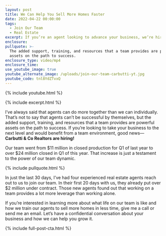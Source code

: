 ```yaml
---
layout: post
title: We Can Help You Sell More Homes Faster
date: 2022-04-22 00:00:00
tags:
  - Join Our Team
  - Real Estate
excerpt: If you’re an agent looking to advance your business, we’re hiring.
enclosure:
pullquote: >-
  The added support, training, and resources that a team provides are powerful
  assets on the path to success.
enclosure_type: video/mp4
enclosure_time:
use_youtube_image: true
youtube_alternate_image: /uploads/join-our-team-carbutti-yt.jpg
youtube_code: tnl8YdZTvxQ
---
```

{% include youtube.html %}

{% include excerpt.html %}

I’ve always said that agents can do more together than we can individually. That’s not to say that agents can’t be successful by themselves, but the added support, training, and resources that a team provides are powerful assets on the path to success. If you’re looking to take your business to the next level and would benefit from a team environment, good news—**Carbutti & Co Realtors are hiring\!**

Our team went from $11 million in closed production for Q1 of last year to over $24 million closed in Q1 of this year. That increase is just a testament to the power of our team dynamic.&nbsp;

{% include pullquote.html %}

In just the last 30 days, I’ve had four experienced real estate agents reach out to us to join our team. In their first 20 days with us, they already put over $2 million under contract. Those new agents found out that working on a team provides a lot more leverage than working alone.

If you’re interested in learning more about what life on our team is like and how we train our agents to sell more homes in less time, give me a call or send me an email. Let’s have a confidential conversation about your business and how we can help you grow it.

{% include full-post-cta.html %}
